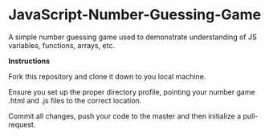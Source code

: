 # JavaScript-Number-Guessing-Game
A simple number guessing game used to demonstrate understanding of JS variables, functions, arrays, etc.


**Instructions**

Fork this repository and clone it down to you local machine. 

Ensure you set up the proper directory profile, pointing your number game .html and .js files to the correct location.

Commit all changes, push your code to the master and then initialize a pull-request. 


